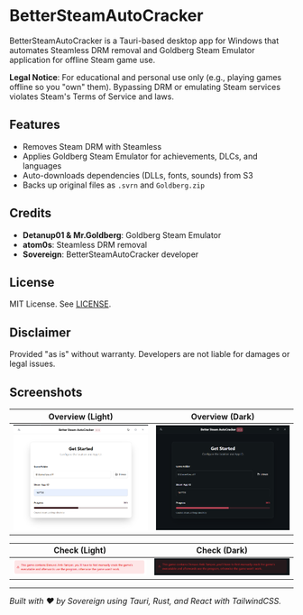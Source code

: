 # BetterSteamAutoCracker

BetterSteamAutoCracker is a Tauri-based desktop app for Windows that automates Steamless DRM removal and Goldberg Steam Emulator application for offline Steam game use.

**Legal Notice**: For educational and personal use only (e.g., playing games offline so you "own" them). Bypassing DRM or emulating Steam services violates Steam's Terms of Service and laws.

## Features

- Removes Steam DRM with Steamless
- Applies Goldberg Steam Emulator for achievements, DLCs, and languages
- Auto-downloads dependencies (DLLs, fonts, sounds) from S3
- Backs up original files as `.svrn` and `Goldberg.zip`

## Credits

- **Detanup01 & Mr.Goldberg**: Goldberg Steam Emulator
- **atom0s**: Steamless DRM removal
- **Sovereign**: BetterSteamAutoCracker developer

## License

MIT License. See [LICENSE](LICENSE).

## Disclaimer

Provided "as is" without warranty. Developers are not liable for damages or legal issues.

## Screenshots

| Overview (Light)                                       | Overview (Dark)                                      |
| ------------------------------------------------------ | ---------------------------------------------------- |
| ![Overview Light](docs\screenshots\overview-light.png) | ![Overview Dark](docs\screenshots\overview-dark.png) |

| Check (Light)                                    | Check (Dark)                                   |
| ------------------------------------------------ | ---------------------------------------------- |
| ![Check Light](docs\screenshots\check-light.png) | ![Check Dark](docs\screenshots\check-dark.png) |

---

_Built with ❤️ by Sovereign using Tauri, Rust, and React with TailwindCSS._

